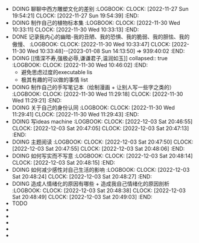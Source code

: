 - DOING 聊聊中西方雕塑文化的差别
  :LOGBOOK:
  CLOCK: [2022-11-27 Sun 19:54:21]
  CLOCK: [2022-11-27 Sun 19:54:39]
  :END:
- DOING 制作自己的植物标本集
  :LOGBOOK:
  CLOCK: [2022-11-30 Wed 10:33:11]
  CLOCK: [2022-11-30 Wed 10:33:13]
  :END:
- DONE 记录我内心的幽暗-我的丑陋、我的恐惧、我的脆弱、我的胆怯、我的傲慢、
  :LOGBOOK:
  CLOCK: [2022-11-30 Wed 10:33:47]
  CLOCK: [2022-11-30 Wed 10:33:48]--[2023-01-08 Sun 14:13:50] =>  939:40:02
  :END:
- DOING [[情深不寿,强极必辱,谦谦君子,温润如玉]]
  collapsed:: true
  :LOGBOOK:
  CLOCK: [2022-11-30 Wed 10:46:02]
  :END:
	- 避免思虑过度的executable lis
	- 极其有趣的可以做的事情 list
- DOING 制作自己的手写笔记本（绘制漫画 + 让别人写一些字之类的）
  :LOGBOOK:
  CLOCK: [2022-11-30 Wed 11:29:18]
  CLOCK: [2022-11-30 Wed 11:29:21]
  :END:
- DOING 关于自己的身份认同
  :LOGBOOK:
  CLOCK: [2022-11-30 Wed 11:29:41]
  CLOCK: [2022-11-30 Wed 11:29:43]
  :END:
- DOING 写ideas machine
  :LOGBOOK:
  CLOCK: [2022-12-03 Sat 20:46:55]
  CLOCK: [2022-12-03 Sat 20:47:05]
  CLOCK: [2022-12-03 Sat 20:47:13]
  :END:
- DOING  主题阅读
  :LOGBOOK:
  CLOCK: [2022-12-03 Sat 20:47:50]
  CLOCK: [2022-12-03 Sat 20:47:55]
  CLOCK: [2022-12-03 Sat 20:48:06]
  :END:
- DOING 如何写实而不写意
  :LOGBOOK:
  CLOCK: [2022-12-03 Sat 20:48:14]
  CLOCK: [2022-12-03 Sat 20:48:15]
  :END:
- DOING 如何减少感性对自己生活的影响
  :LOGBOOK:
  CLOCK: [2022-12-03 Sat 20:48:24]
  CLOCK: [2022-12-03 Sat 20:48:27]
  :END:
- DOING  造成人情绪化的原因有哪些 + 造成我自己情绪化的原因剖析
  :LOGBOOK:
  CLOCK: [2022-12-03 Sat 20:48:38]
  CLOCK: [2022-12-03 Sat 20:48:49]
  CLOCK: [2022-12-03 Sat 20:49:03]
  :END:
- TODO
-
-
-
-
-